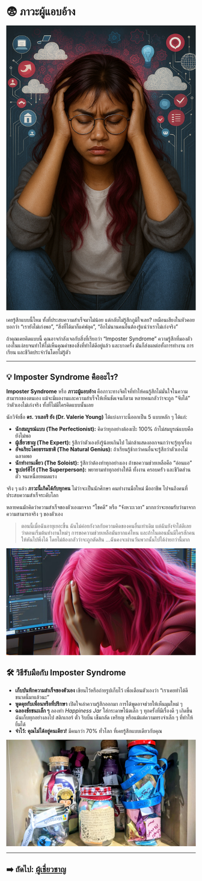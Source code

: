 # 😨 ภาวะผู้แอบอ้าง

![Imposter Syndrome](assets/Imposter1.png)

เคยรู้สึกแบบนี้ไหม ทั้งที่ประสบความสำเร็จมาไม่น้อย แต่กลับไม่รู้สึกภูมิใจเลย? เหมือนเสียงในหัวคอยบอกว่า “เรายังไม่เก่งพอ”, “สิ่งที่ได้มาก็แค่ฟลุค”, “อีกไม่นานคนอื่นต้องรู้แน่ว่าเราไม่เก่งจริง”

ถ้าคุณเคยคิดแบบนี้ คุณอาจกำลังเจอกับสิ่งที่เรียกว่า “Imposter Syndrome” ความรู้สึกที่มองตัวเองในแง่ลบจนทำให้ไม่เห็นคุณค่าของสิ่งที่ทำได้ดีอยู่แล้ว และบางครั้ง มันก็ส่งผลต่อทั้งการทำงาน การเรียน และชีวิตประจำวันโดยไม่รู้ตัว

---

## 💡 Imposter Syndrome คืออะไร?

**Imposter Syndrome** หรือ **ภาวะผู้แอบอ้าง** คือภาวะทางจิตใจที่ทำให้คนรู้สึกไม่มั่นใจในความสามารถของตนเอง แม้จะมีผลงานและความสำเร็จให้เห็นชัดเจนก็ตาม หลายคนกลัวว่าจะถูก “จับได้” ว่าตัวเองไม่เก่งจริง ทั้งที่ไม่มีใครคิดแบบนั้นเลย

นักวิจัยชื่อ **ดร. วาเลอรี ยัง (Dr. Valerie Young)** ได้แบ่งภาวะนี้ออกเป็น 5 แบบหลัก ๆ ได้แก่:

* **นักสมบูรณ์แบบ (The Perfectionist):** คิดว่าทุกอย่างต้องเป๊ะ 100% ถ้าไม่สมบูรณ์แบบคือยังไม่พอ
* **ผู้เชี่ยวชาญ (The Expert):** รู้สึกว่าตัวเองยังรู้น้อยเกินไป ไม่กล้าแสดงออกจนกว่าจะรู้ทุกเรื่อง
* **อัจฉริยะโดยธรรมชาติ (The Natural Genius):** ถ้าเรียนรู้ช้ากว่าคนอื่นจะรู้สึกว่าตัวเองไม่ฉลาดพอ
* **นักทำงานเดี่ยว (The Soloist):** รู้สึกว่าต้องทำทุกอย่างเอง ถ้าขอความช่วยเหลือคือ “อ่อนแอ”
* **ซูเปอร์ฮีโร่ (The Superperson):** พยายามทำทุกอย่างให้ดี ทั้งงาน ครอบครัว และชีวิตส่วนตัว จนเหนื่อยหมดแรง

จริง ๆ แล้ว **ภาวะนี้เกิดได้กับทุกคน** ไม่ว่าจะเป็นนักศึกษา คนทำงานมือใหม่ มืออาชีพ ไปจนถึงคนที่ประสบความสำเร็จระดับโลก

หลายคนมักคิดว่าความสำเร็จของตัวเองมาจาก “โชคดี” หรือ “จังหวะเวลา” มากกว่าจะยอมรับว่ามาจากความสามารถจริง ๆ ของตัวเอง


> ตอนนี้เมื่อฉันอายุเยอะขึ้น ฉันไม่ค่อยกังวลกับความคิดของคนอื่นเท่าเดิม
> แต่ฉันยังจำได้ดีเลยว่าตอนเริ่มต้นทำงานใหม่ๆ การขอความช่วยเหลือมันยากแค่ไหน
> และถ้าในตอนนั้นมีใครสักคนให้หันไปพึ่งได้ โดยไม่ต้องกลัวว่าจะถูกตัดสิน
> …ฉันคงจะผ่านวันพวกนั้นไปได้ง่ายกว่านี้มาก  

![Understanding Imposter Syndrome](assets/Imposter2.jpg)  


## 🛠️ วิธีรับมือกับ Imposter Syndrome 

* **เก็บบันทึกความสำเร็จของตัวเอง** เขียนไว้หรือถ่ายรูปเก็บไว้ เพื่อเตือนตัวเองว่า “เราเคยทำได้ดีขนาดนี้มาแล้วนะ”
* **พูดคุยกับเพื่อนหรือที่ปรึกษา** เปิดใจเล่าความรู้สึกออกมา การได้พูดอาจช่วยให้เห็นมุมใหม่ ๆ
* **ฉลองชัยชนะเล็ก ๆ** ลองทำ *Happiness Jar* ใส่กระดาษโน้ตเล็ก ๆ ทุกครั้งที่มีเรื่องดี ๆ เกิดขึ้น
  ฉันเก็บทุกอย่างลงไป สติกเกอร์ ตั๋ว ริบบิ้น เข็มกลัด เหรียญ หรือแม้แต่ความทรงจำเล็ก ๆ ที่ทำให้ยิ้มได้
* **จำไว้: คุณไม่ได้อยู่คนเดียว!** มีคนกว่า 70% ทั่วโลก ที่เคยรู้สึกแบบเดียวกับคุณ 

![Happiness Jar](assets/happiness.jpg)

---

## ➡️ ถัดไป: [ผู้เชี่ยวชาญ](the-expert.md)
